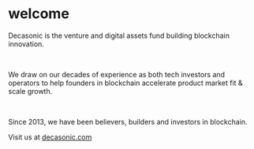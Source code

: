 # welcome

Decasonic is
the venture and digital assets fund
building blockchain innovation. 

​

We draw on our decades of experience
as both tech investors and operators
to help founders in blockchain
accelerate product market fit & scale growth. 

​

Since 2013, we have been believers,
builders and investors in blockchain.

Visit us at <a href="decasonic.com">decasonic.com</a>
